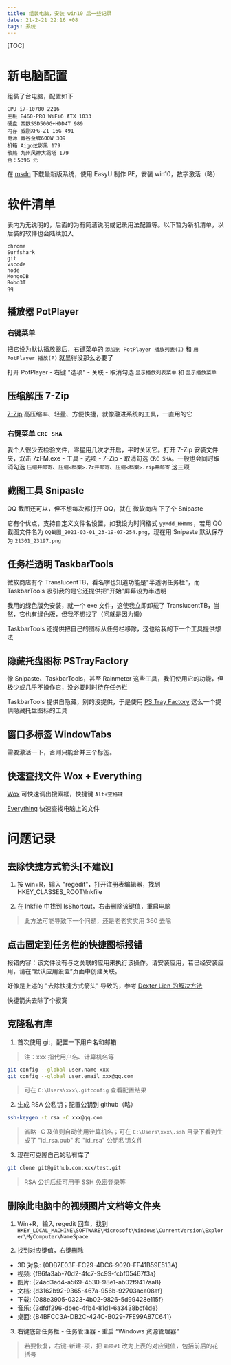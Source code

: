 ```yaml
---
title: 组装电脑，安装 win10 后一些记录
date: 21-2-21 22:16 +08
tags: 系统
---
```


[TOC]

# 新电脑配置

组装了台电脑，配置如下

```
CPU i7-10700 2216
主板 B460-PRO WiFi6 ATX 1033
硬盘 西数SSD500G+HDD4T 989
内存 威刚XPG-Z1 16G 491
电源 鑫谷金牌600W 309
机箱 Aigo炫影黑 179
散热 九州风神大霜塔 179
合：5396 元
```

在 [msdn](https://msdn.itellyou.cn/) 下载最新版系统，使用 EasyU 制作 PE，安装 win10，数字激活（略）

# 软件清单

表内为无说明的，后面的为有简洁说明或记录用法配置等。以下暂为新机清单，以后装的软件也会陆续加入

```
chrome
Surfshark
git
vscode
node
MongoDB
Robo3T
qq
```

## 播放器 PotPlayer

### 右键菜单

把它设为默认播放器后，右键菜单的 `添加到 PotPlayer 播放列表(I)` 和 `用 PotPlayer 播放(P)` 就显得没那么必要了

打开 PotPlayer - 右键 "选项" - 关联 - 取消勾选 `显示播放列表菜单` 和 `显示播放菜单`

## 压缩解压 7-Zip

[7-Zip](https://www.7-zip.org/) 高压缩率、轻量、方便快捷，就像融进系统的工具，一直用的它

### 右键菜单 `CRC SHA`

我个人很少去检验文件，零星用几次才开启，平时关闭它。打开 7-Zip 安装文件夹，双击 7zFM.exe - 工具 - 选项 - 7-Zip - 取消勾选 `CRC SHA`。一般也会同时取消勾选 `压缩并邮寄`、`压缩<档案>.7z并邮寄`、`压缩<档案>.zip并邮寄` 这三项

## 截图工具 Snipaste

QQ 截图还可以，但不想每次都打开 QQ，就在 微软商店 下了个 Snipaste

它有个优点，支持自定义文件名设置，如我设为时间格式 `yyMdd_HHmms`，若用 QQ 截图文件名为 `QQ截图_2021-03-01_23-19-07-254.png`，现在用 Snipaste 默认保存为 `21301_23197.png`

## 任务栏透明 TaskbarTools

微软商店有个 TranslucentTB，看名字也知道功能是"半透明任务栏"，而 TaskbarTools 吸引我的是它还提供把"开始"屏幕设为半透明

我用的绿色版免安装，就一个 exe 文件，这使我立即卸载了 TranslucentTB，当然，它也有绿色版，但我不想找了（问就是因为懒）

TaskbarTools 还提供把自己的图标从任务栏移除，这也给我的下一个工具提供想法

## 隐藏托盘图标 PSTrayFactory

像 Snipaste、TaskbarTools，甚至 Rainmeter 这些工具，我们使用它的功能，但极少或几乎不操作它，没必要时时待在任务栏

TaskbarTools 提供自隐藏，别的没提供，于是使用 [PS Tray Factory](http://www.pssoftlab.com/pstf_info.phtml) 这么一个提供隐藏托盘图标的工具

## 窗口多标签 WindowTabs

需要激活一下，否则只能合并三个标签。

## 快速查找文件 Wox + Everything

[Wox](https://github.com/Wox-launcher/Wox/releases) 可快速调出搜索框，快捷键 `Alt+空格键`

[Everything](https://www.voidtools.com/) 快速查找电脑上的文件

# 问题记录

## 去除快捷方式箭头[不建议]

1. 按 win+R，输入 "regedit"，打开注册表编辑器，找到 HKEY_CLASSES_ROOT\lnkfile

2. 在 lnkfile 中找到 IsShortcut，右击删除该键值，重启电脑

> 此方法可能导致下一个问题，还是老老实实用 360 去除

## 点击固定到任务栏的快捷图标报错

报错内容：该文件没有与之关联的应用来执行该操作。请安装应用，若已经安装应用，请在“默认应用设置”页面中创建关联。

好像是上述的 "去除快捷方式箭头" 导致的，参考 [Dexter Lien 的解决方法](https://answers.microsoft.com/zh-hans/windows/forum/all/%E8%AF%A5%E6%96%87%E4%BB%B6%E6%B2%A1%E6%9C%89/457027ff-7e4f-4d90-9313-308e1122ddc9)

快捷箭头去除了个寂寞

## 克隆私有库

1. 首次使用 git，配置一下用户名和邮箱

> 注：xxx 指代用户名、计算机名等

```sh
git config --global user.name xxx
git config --global user.email xxx@qq.com
```

> 可在 `C:\Users\xxx\.gitconfig` 查看配置结果

2. 生成 RSA 公私钥；配置公钥到 github（略）

```sh
ssh-keygen -t rsa -C xxx@qq.com
```

> 省略 -C 及值则自动使用计算机名；可在 `C:\Users\xxx\.ssh` 目录下看到生成了 "id_rsa.pub" 和 "id_rsa" 公钥私钥文件

3. 现在可克隆自己的私有库了

```sh
git clone git@github.com:xxx/test.git
```

> RSA 公钥后续可用于 SSH 免密登录等

## 删除此电脑中的视频图片文档等文件夹

1. Win+R，输入 regedit 回车，找到 `HKEY_LOCAL_MACHINE\SOFTWARE\Microsoft\Windows\CurrentVersion\Explorer\MyComputer\NameSpace`

2. 找到对应键值，右键删除

- 3D 对象: {0DB7E03F-FC29-4DC6-9020-FF41B59E513A}
- 视频: {f86fa3ab-70d2-4fc7-9c99-fcbf05467f3a}
- 图片: {24ad3ad4-a569-4530-98e1-ab02f9417aa8}
- 文档: {d3162b92-9365-467a-956b-92703aca08af}
- 下载: {088e3905-0323-4b02-9826-5d99428e115f}
- 音乐: {3dfdf296-dbec-4fb4-81d1-6a3438bcf4de}
- 桌面: {B4BFCC3A-DB2C-424C-B029-7FE99A87C641}

3. 右键底部任务栏 - 任务管理器 - 重启 “Windows 资源管理器”

> 若要恢复，右键-新建-项，把 `新项#1` 改为上表的对应键值，包括前后的花括号
